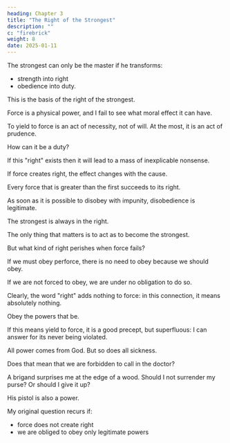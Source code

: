 ```yaml
---
heading: Chapter 3
title: "The Right of the Strongest"
description: ""
c: "firebrick"
weight: 8
date: 2025-01-11
---
```



The strongest can only be the master if he transforms:
- strength into right
- obedience into duty.

This is the basis of the right of the strongest.

<!-- , which, though to all seeming meant ironically, is really laid down as a fundamental principle. But are we never to have an explanation of this phrase?  -->

Force is a physical power, and I fail to see what moral effect it can have.

To yield to force is an act of necessity, not of will. At the most, it is an act of prudence.

How can it be a duty?

If this "right" exists then it will lead to a mass of inexplicable nonsense.

If force creates right, the effect changes with the cause.

Every force that is greater than the first succeeds to its right. 

As soon as it is possible to disobey with impunity, disobedience is legitimate.

The strongest is always in the right.

The only thing that matters is to act as to become the strongest.

But what kind of right perishes when force fails? 

If we must obey perforce, there is no need to obey because we should obey. 

If we are not forced to obey, we are under no obligation to do so.

Clearly, the word "right" adds nothing to force: in this connection, it means absolutely nothing.

Obey the powers that be. 

If this means yield to force, it is a good precept, but superfluous: I can answer for its never being violated.

All power comes from God. But so does all sickness.

Does that mean that we are forbidden to call in the doctor?

A brigand surprises me at the edge of a wood. Should I  not surrender my purse? Or should I give it up?

His pistol is also a power.

My original question recurs if:
- force does not create right
- we are obliged to obey only legitimate powers


